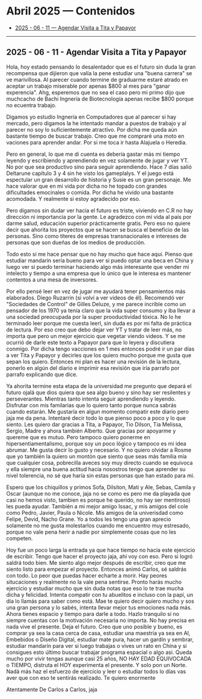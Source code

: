 # Abril 2025 — Contenidos

- [2025 - 06 - 11 — Agendar Visita a Tita y Papayor](#2025---06---11---agendar-visita-a-tita-y-papayor)

---

## 2025 - 06 - 11 - Agendar Visita a Tita y Papayor

Hola, hoy estado pensando lo desalentador que es el futuro sin duda la gran recompensa que dijieron que valía la pene estudiar una "buena carrera" se ve marivillosa. Al parecer cuando termine de graduarme estaré atrado en aceptar un trabajo miserable por apenas $800 al mes para "ganar experencia". Ahg, esperemos que no sea el caso pero mi primo dijo que muchcacho de Bachi Ingnería de Biotecnología apenas recibe $800 porque no ecuentra trabajo.

Digamos yo estudio Ingnería en Computadores que al parecer si hay mercado, pero digamos la he intentado mandar a puestos de trabajo y al parecer no soy lo suficientemente atractivo. Por dicha me queda aún bastante tiempo de buscar trabajo. Creo que me compraré una moto en vaciones para aprender andar. Por si me toca ir hasta Alajuela o Heredia.

Pero en general, lo que me di cuenta es debería gastar más mi tiempo leyendo y escribiendo y aprendiendo en vez solamente de jugar y ver YT. No por que sea productivo sino para seguir aprendiendo. Hace 7 días salió Deltarune capítulo 3 y 4 sin he visto los gameplalys. Y el juego está espectular un gran desarrollo de historia y Susie es un gran personaje. Me hace valorar que en mi vida por dicha no he topado con grandes dificultades emocinales o comida. Por dicha he vivido una bastante acomodada. Y realmente si estoy agradecido por eso.

Pero digamos sin dudar ver hacia el futuro es triste, viviendo en C.R no hay dirección ni importancia por la gente. Le agradezco con mi vida al país por darme salud, educación superior prácticamente gratis. Pero eso no quiere decir que ahorita los proyectos que se hacen se busca el beneficio de las personas. Sino como títeres de empresas transnacionales e intereses de personas que son dueñas de los medios de producción.

Todo esto si me hace pensar que no hay mucho que hace aquí. Pienso que estudiar mandarín sería bueno para ver si puedo optar una beca en China y luego ver si puedo terminar haciendo algo más interesante que vender mi intelecto y tiempo a una empresa que lo único que le interesa es mantener contentos a una mesa de inversores.

Por ello pensé leer en vez de jugar me ayudará tener pensamientos más elaborados. Diego Ruzarrin (si volví a ver videos de él). Recomendó ver "Sociedades de Control" de Gilles Deluze, y me parece incríble como un pensador de los 1970 ya tenía claro que la vida super consumo y iba llevar a una sociedad preocupada por la super prooductividad tóxica. No lo he terminado leer porque me cuesta leerl, sin duda es por mi falta de práctica de lectura. Por eso creo que debo dejar ver YT y tratar de leer más, no importa que pero un mejor ejercicio que vegetar viendo videos. Y se me ocurrió de darle este texto a Papayor para que lo leyera y discutiera conmigo. Por dicha tengo vacciones en 1 mes entonces podré ir un par días a ver Tita y Papayor y decirles que los quiero mucho porque me gusta que sepan los quiero. Entonces mi plan es hacer una revisión de la lectura, ponerlo en algún del diario e imprimir esa revisión que iría parrafo por parrafo explicando que dice.

Ya ahorita termine esta etapa de la universidad me pregunto que depará el futuro ojalá que dios quiera que sea algo bueno y sino hay ser resilentes y perseverantes. Mientras tanto intenta seguir aprendiendo y leyendo. Disfrutar con mis familarias que lo quiero tanto porque nunca sabrás cuando estarán. Me gustaría en algun momento compatir este diario pero jaja me da pena. Intentaré decir todo lo que pienso poco a poco y lo que siento. Les quiero dar gracias a Tita, a Papayor, Tio Dilson, Tia Melissa, Sergio, Madre y ahora también Alberto. Que gracias por apoyarme y quereme que es mutuo. Pero tampoco quiero ponerme en hipersentiamentalismo, porque soy un poco lógico y tampoco es mi idea abrumar. Me gusta decir lo gusto y necesario. Y no quiero olvidar a Rosme que yo también la quiero un montón que siento que seas más familia mía que cualquier cosa, pobrecilla aveces soy muy directo cuando se equivoca y ella siempre una buena actitud hacia nosostros tengo que aprender su nivel tolerencia, no sé que haría sin estas personas que han estado para mi.

Espero que los chiquillos y primos Sofa, Dilsiton, Mati y Ale, Sebas, Camila y Oscar (aunque no me conoce, jaja no se como es pero me da playada que casi no hemos visto, tambien es porque he querido, no hay ser mentiroso) les pueda ayudar. También a mi mejor amigo Issac, y mis amigos del cole como Pedro, Javier, Paula o Nicole. Mis amigos de la univerisdad como Felipe, Devid, Nacho Grane. Yo a todos les tengo una gran aprecio solamente no me gusta molestarlos cuando me encuentro muy estresado, porque no vale pena herir a nadie por simplemente cosas que no les competen.

Hoy fue un poco larga la entrada ya que hace tiempo no hacía este ejercicio de escribir. Tengo que hacer el proyecto jaja, ahí voy con eso. Pero si logró saldrá todo bien. Me siento algo mejor después de escribir, creo que me siento listo para empezar el proyecto. Entonces animó Carlos, sé saldrás con todo. Lo peor que puedas hacer echarte a morir. Hay peores situcaciones y realmente no la vale pena sentirse. Pronto harás mucho ejercicio y estudiar mucho que sin duda notas que eso lo te trae mucha dicha y felicidad. Intenta compatir con tu abuelitos e incluso con la papi, un día lo llamás para saber como está. Mae te quiero decir quiero mucho y sos una gran persona y lo sabés, intenta llevar mejor tus emociones nada más. Ahora tienes espacio y tiempo para darle a todo. Hazlo tranquilo si no siempre cuentas con la motivación necesaria no importa. No hay precisa en nada vive el presente. Deja el futuro. Creo que uno posible y bueno, es comprar ya sea la casa cerca de casa, estudiar una maestría ya sea en AI, Embebidos o Diseño Digital, estudiar mate pura, hacer un gardín y sembrar, estudiar mandarín para ver si luego trabajas o vives un rato en China y si consigues esto último buscar trabajar programa espacial o algo asi. Queda mucho por vivir tengas aunque casi 25 años, NO HAY EDAD EQUIVOCADA o TIEMPO, distruta el HOY experimenta el presente. Y solo pon un Norte. Nadá más haz el esfuerzo de ejercicio y leer o estudiar todos lo días vas aver que con eso te sentirás realizado. Te quiero enormente

Atentamente
De Carlos a Carlos, jaja
